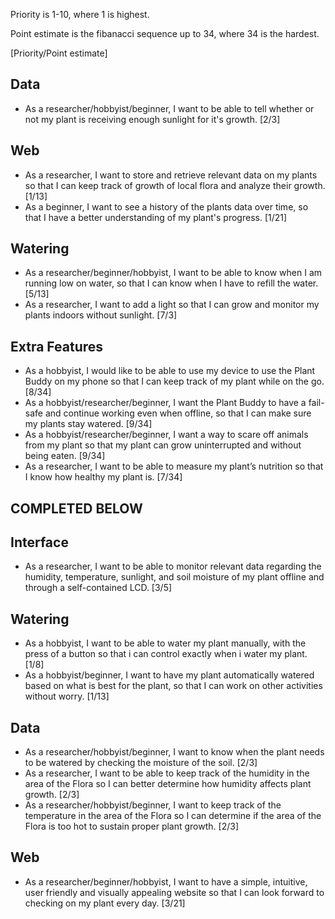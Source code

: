 Priority is 1-10, where 1 is highest.

Point estimate is the fibanacci sequence up to 34, where 34 is the hardest.

[Priority/Point estimate]

## Data
- As a researcher/hobbyist/beginner, I want to be able to tell whether or not my plant is receiving enough sunlight for it's growth. [2/3]

## Web
- As a researcher, I want to store and retrieve relevant data on my plants so that I can keep track of growth of local flora and analyze their growth. [1/13]
- As a beginner, I want to see a history of the plants data over time, so that I have a better understanding of my plant's progress. [1/21]


## Watering
- As a researcher/beginner/hobbyist, I want to be able to know when I am running low on water, so that I can know when I have to refill the water. [5/13]
- As a researcher, I want to add a light so that I can grow and monitor my plants indoors without sunlight. [7/3]
	

## Extra Features
- As a hobbyist, I would like to be able to use my device to use the Plant Buddy on my phone so that I can keep track of my plant while on the go. [8/34]
- As a hobbyist/researcher/beginner, I want the Plant Buddy to have a fail-safe and continue working even when offline, so that I can make sure my plants stay watered. [9/34]
- As a hobbyist/researcher/beginner, I want a way to scare off animals from my plant so that my plant can grow uninterrupted and without being eaten. [9/34]
- As a researcher, I want to be able to measure my plant’s nutrition so that I know how healthy my plant is. [7/34]

## COMPLETED BELOW

## Interface
- As a researcher, I want to be able to monitor relevant data regarding the humidity, temperature, sunlight, and soil moisture of my plant offline and through a self-contained LCD. [3/5] 


## Watering
- As a hobbyist, I want to be able to water my plant manually, with the press of a button so that i can control exactly when i water my plant. [1/8]
- As a hobbyist/beginner, I want to have my plant automatically watered based on what is best for the plant, so that I can work on other activities without worry. [1/13]

## Data
- As a researcher/hobbyist/beginner, I want to know when the plant needs to be watered by checking the moisture of the soil. [2/3]
- As a researcher, I want to be able to keep track of the humidity in the area of the Flora so I can better determine how humidity affects plant growth. [2/3]
- As a researcher/hobbyist/beginner, I want to keep track of the temperature in the area of the Flora so I can determine if the area of the Flora is too hot to sustain proper plant growth. [2/3]

## Web
- As a researcher/beginner/hobbyist, I want to have a simple, intuitive, user friendly and visually appealing website so that I can look forward to checking on my plant every day. [3/21]
